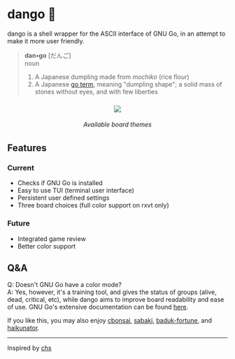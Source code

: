 # dango 🍡
dango is a shell wrapper for the ASCII interface of GNU Go, in an attempt to make it more user friendly.

> **dan•go** [だんご]  
> noun
> 1. A Japanese dumpling made from *mochiko* (rice flour) 
> 2. A Japanese [go term](https://senseis.xmp.net/?Dango), meaning "dumpling shape";  a solid mass of stones without eyes, and with few liberties

<h3 align="center"><img src="https://i.imgur.com/914njtc.png"></h3>  
<h6 align="center">Available board themes</h6>

## Features
### Current
- Checks if GNU Go is installed
- Easy to use TUI (terminal user interface)
- Persistent user defined settings
- Three board choices (full color support on rxvt only)
### Future
- Integrated game review
- Better color support

## Q&A
Q: Doesn't GNU Go have a color mode?  
A: Yes, however, it's a training tool, and gives the status of groups (alive, dead, critical, etc),  while dango aims to improve board readability and ease of use. GNU Go's extensive documentation can be found [here](https://www.gnu.org/software/gnugo/gnugo_toc.html).

If you like this, you may also enjoy [cbonsai](https://gitlab.com/jallbrit/cbonsai), [sabaki](https://github.com/SabakiHQ/Sabaki), [baduk-fortune](https://github.com/gsobell/baduk-fortune), and [haikunator](https://github.com/usmanbashir/haikunator).

***

Inspired by [chs](https://github.com/nickzuber/chs)
